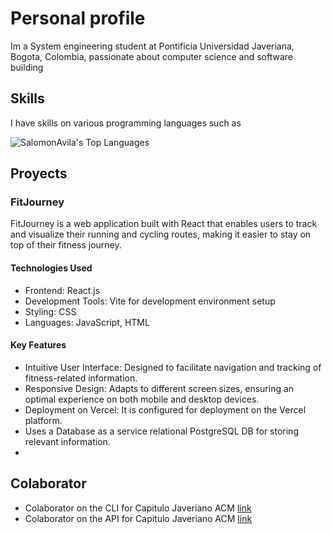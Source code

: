 # Personal profile

Im a System engineering student at Pontificia Universidad Javeriana, Bogota, Colombia, passionate about computer science and software building

## Skills

I have skills on various programming languages such as

![SalomonAvila's Top Languages](https://github-readme-stats.vercel.app/api/top-langs/?username=SalomonAvila&theme=vue-dark&show_icons=true&hide_border=false&layout=compact)

## Proyects

###  FitJourney

FitJourney is a web application built with React that enables users to track and visualize their running and cycling routes, making it easier to stay on top of their fitness journey.

#### Technologies Used

- Frontend: React.js
- Development Tools: Vite for development environment setup
- Styling: CSS
- Languages: JavaScript, HTML

####  Key Features
- Intuitive User Interface: Designed to facilitate navigation and tracking of fitness-related information.
- Responsive Design: Adapts to different screen sizes, ensuring an optimal experience on both mobile and desktop devices.
- Deployment on Vercel: It is configured for deployment on the Vercel platform.
- Uses a Database as a service relational PostgreSQL DB for storing relevant information.
- 
## Colaborator
- Colaborator on the CLI for Capitulo Javeriano ACM [link](https://github.com/CapituloJaverianoACM/acm-cli)
- Colaborator on the API for Capitulo Javeriano ACM [link](https://github.com/CapituloJaverianoACM/acm-api)
